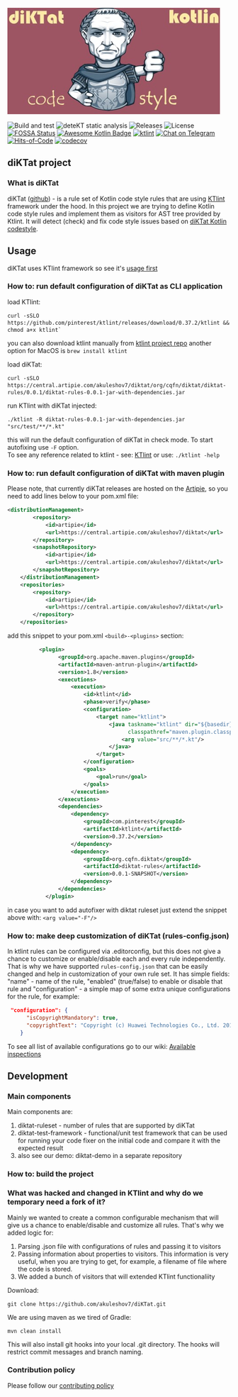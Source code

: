 ![diktat logo](diktat_small.jpg)


![Build and test](https://github.com/cqfn/diKTat/workflows/Build%20and%20test/badge.svg)
![deteKT static analysis](https://github.com/cqfn/diKTat/workflows/Run%20deteKT/badge.svg)
![Releases](https://img.shields.io/github/v/release/cqfn/diKTat)
![License](https://img.shields.io/github/license/cqfn/diKtat)
[![FOSSA Status](https://app.fossa.com/api/projects/git%2Bgithub.com%2Fcqfn%2FdiKTat.svg?type=shield)](https://app.fossa.com/projects/git%2Bgithub.com%2Fcqfn%2FdiKTat?ref=badge_shield)
[![Awesome Kotlin Badge](https://kotlin.link/awesome-kotlin.svg)](https://github.com/KotlinBy/awesome-kotlin)
[![ktlint](https://img.shields.io/badge/code%20style-%E2%9D%A4-FF4081.svg)](https://ktlint.github.io/)
[![Chat on Telegram](https://img.shields.io/badge/Chat%20on-Telegram-brightgreen.svg)](https://t.me/joinchat/AAAAAFDg-ipuZFGyBGPPeg)
[![Hits-of-Code](https://hitsofcode.com/github/cqfn/diktat)](https://hitsofcode.com/view/github/cqfn/diktat)
[![codecov](https://codecov.io/gh/cqfn/diKTat/branch/master/graph/badge.svg)](https://codecov.io/gh/cqfn/diKTat)

## diKTat project
### What is diKTat
diKTat ([github](https://github.com/cqfn/diKTat)) - is a rule set of Kotlin code style rules that are using [KTlint](https://ktlint.github.io/) framework under the hood.
In this project we are trying to define Kotlin code style rules and implement them as visitors for AST tree provided by Ktlint.
It will detect (check) and fix code style issues based on [diKTat Kotlin codestyle](https://github.com/cqfn/diKTat/wiki/diKTat-codestyle-guide).

## Usage
diKTat uses KTlint framework so see it's [usage first](https://ktlint.github.io/)

### How to: run default configuration of diKTat as CLI application
load KTlint: 
```shell script
curl -sSLO https://github.com/pinterest/ktlint/releases/download/0.37.2/ktlint && chmod a+x ktlint`
```
you can also download ktlint manually from [ktlint project repo](https://github.com/pinterest/ktlint/releases)
another option for MacOS is `brew install ktlint`

load diKTat: 
```shell script
curl -sSLO https://central.artipie.com/akuleshov7/diktat/org/cqfn/diktat/diktat-rules/0.0.1/diktat-rules-0.0.1-jar-with-dependencies.jar
```

run KTlint with diKTat injected: 
```shell script
./ktlint -R diktat-rules-0.0.1-jar-with-dependencies.jar "src/test/**/*.kt"
```

this will run the default configuration of diKTat in check mode. To start autofixing use `-F` option. \
To see any reference related to ktlint - see: [KTlint](https://ktlint.github.io/) or use: 
`./ktlint -help`

### How to: run default configuration of diKTat with maven plugin
Please note, that currently diKTat releases are hosted on the [Artipie](https://www.artipie.com/), so you need to add lines below to your pom.xml file:
```xml
<distributionManagement>
        <repository>
            <id>artipie</id>
            <url>https://central.artipie.com/akuleshov7/diktat</url>
        </repository>
        <snapshotRepository>
            <id>artipie</id>
            <url>https://central.artipie.com/akuleshov7/diktat</url>
        </snapshotRepository>
    </distributionManagement>
    <repositories>
        <repository>
            <id>artipie</id>
            <url>https://central.artipie.com/akuleshov7/diktat</url>
        </repository>
    </repositories>
```

add this snippet to your pom.xml `<build>-<plugins>` section: 
```xml
          <plugin>
                <groupId>org.apache.maven.plugins</groupId>
                <artifactId>maven-antrun-plugin</artifactId>
                <version>1.8</version>
                <executions>
                    <execution>
                        <id>ktlint</id>
                        <phase>verify</phase>
                        <configuration>
                            <target name="ktlint">
                                <java taskname="ktlint" dir="${basedir}" fork="true" failonerror="true"
                                      classpathref="maven.plugin.classpath" classname="com.pinterest.ktlint.Main">
                                    <arg value="src/**/*.kt"/>
                                </java>
                            </target>
                        </configuration>
                        <goals>
                            <goal>run</goal>
                        </goals>
                    </execution>
                </executions>
                <dependencies>
                    <dependency>
                        <groupId>com.pinterest</groupId>
                        <artifactId>ktlint</artifactId>
                        <version>0.37.2</version>
                    </dependency>
                    <dependency>
                        <groupId>org.cqfn.diktat</groupId>
                        <artifactId>diktat-rules</artifactId>
                        <version>0.0.1-SNAPSHOT</version>
                    </dependency>
                </dependencies>
            </plugin>
```

in case you want to add autofixer with diktat ruleset just extend the snippet above with: `<arg value="-F"/>`

### How to: make deep customization of diKTat (rules-config.json)
In ktlint rules can be configured via .editorconfig, but this does not give a chance to customize or enable/disable each and every rule independently.
That is why we have supported `rules-config.json` that can be easily changed and help in customization of your own rule set. 
It has simple fields: "name" - name of the rule, "enabled" (true/false) to enable or disable that rule and "configuration" - a simple map of some extra unique configurations for the rule, for example: 
```json
 "configuration": {
      "isCopyrightMandatory": true,
      "copyrightText": "Copyright (c) Huawei Technologies Co., Ltd. 2012-2020. All rights reserved."
    }
```

To see all list of available configurations go to our wiki: [Available inspections](info/available-rules.md)

## Development
### Main components
Main components are:
1) diktat-ruleset - number of rules that are supported by diKTat
2) diktat-test-framework - functional/unit test framework that can be used for running your code fixer on the initial code and compare it with the expected result
3) also see our demo: diktat-demo in a separate repository

### How to: build the project
### What was hacked and changed in KTlint and why do we temporary need a fork of it?
Mainly we wanted to create a common configurable mechanism that will give us a chance to enable/disable and customize all rules.
That's why we added logic for:
1) Parsing .json file with configurations of rules and passing it to visitors
2) Passing information about properties to visitors. This information is very useful, when you are trying to get, for example, a filename of file where the code is stored.
3) We added a bunch of visitors that will extended KTlint functionaliity

Download:
```shell script
git clone https://github.com/akuleshov7/diKTat.git
```

We are using maven as we tired of Gradle:
```shell script
mvn clean install
```

This will also install git hooks into your local .git directory. The hooks will restrict commit messages and branch naming.

### Contribution policy
Please follow our [contributing policy](info/CONTRIBUTING.md)
